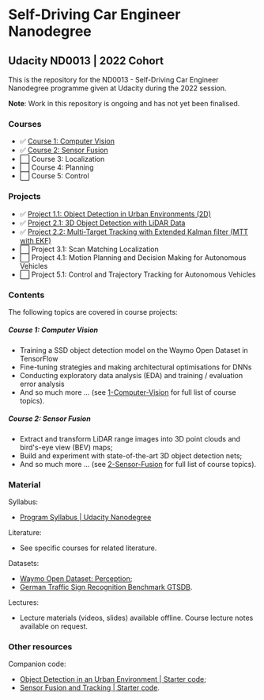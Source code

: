 # Self-Driving Car Engineer Nanodegree
## Udacity ND0013 | 2022 Cohort
This is the repository for the ND0013 - Self-Driving Car Engineer Nanodegree programme given at Udacity during the 2022 session.

**Note**: Work in this repository is ongoing and has not yet been finalised.


### Courses
* ✅ [Course 1: Computer Vision](https://github.com/jonathanloganmoran/ND0013-Self-Driving-Car-Engineer/tree/main/1-Computer-Vision)
* ✅ [Course 2: Sensor Fusion](https://github.com/jonathanloganmoran/ND0013-Self-Driving-Car-Engineer/tree/main/2-Sensor-Fusion)
* ⬜️ Course 3: Localization
* ⬜️ Course 4: Planning
* ⬜️ Course 5: Control



### Projects
* ✅ [Project 1.1: Object Detection in Urban Environments (2D)](https://github.com/jonathanloganmoran/ND0013-Self-Driving-Car-Engineer/tree/main/1-Computer-Vision/1-1-Object-Detection-in-Urban-Environments)
* ✅ [Project 2.1: 3D Object Detection with LiDAR Data](https://github.com/jonathanloganmoran/ND0013-Self-Driving-Car-Engineer/tree/main/2-Sensor-Fusion/2-1-3D-Object-Detection-with-LiDAR-Data)
* ✅ [Project 2.2: Multi-Target Tracking with Extended Kalman filter (MTT with EKF)](https://github.com/jonathanloganmoran/ND0013-Self-Driving-Car-Engineer/tree/main/2-Sensor-Fusion/2-2-Multi-Target-Tracking-with-EKF)
* ⬜️ Project 3.1: Scan Matching Localization
* ⬜️ Project 4.1: Motion Planning and Decision Making for Autonomous Vehicles
* ⬜️ Project 5.1: Control and Trajectory Tracking for Autonomous Vehicles


### Contents
The following topics are covered in course projects:

##### Course 1: Computer Vision
* Training a SSD object detection model on the Waymo Open Dataset in TensorFlow
* Fine-tuning strategies and making architectural optimisations for DNNs
* Conducting exploratory data analysis (EDA) and training / evaluation error analysis
* And so much more ... (see [1-Computer-Vision](https://github.com/jonathanloganmoran/ND0013-Self-Driving-Car-Engineer/tree/main/1-Computer-Vision) for full list of course topics).

##### Course 2: Sensor Fusion
* Extract and transform LiDAR range images into 3D point clouds and bird's-eye view (BEV) maps;
* Build and experiment with state-of-the-art 3D object detection nets;
* And so much more ... (see [2-Sensor-Fusion](https://github.com/jonathanloganmoran/ND0013-Self-Driving-Car-Engineer/tree/main/2-Sensor-Fusion) for full list of course topics).



### Material
Syllabus:
* [Program Syllabus | Udacity Nanodegree](https://d20vrrgs8k4bvw.cloudfront.net/documents/en-US/Self-Driving+Car+Engineer+Nanodegree+Syllabus+nd0013+.pdf)

Literature:
* See specific courses for related literature.

Datasets:
* [Waymo Open Dataset: Perception](https://waymo.com/open/);
* [German Traffic Sign Recognition Benchmark GTSDB](https://doi.org/10.17894/ucph.358970eb-0474-4d8f-90b5-3f124d9f9bc6).

Lectures:
* Lecture materials (videos, slides) available offline. Course lecture notes available on request.


### Other resources
Companion code:
* [Object Detection in an Urban Environment | Starter code](https://github.com/udacity/nd013-c1-vision-starter);
* [Sensor Fusion and Tracking | Starter code](https://github.com/udacity/nd013-c2-fusion-starter).
